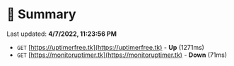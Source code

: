 # 📖 Summary
Last updated: **4/7/2022, 11:23:56 PM**

- `GET` [https://uptimerfree.tk](https://uptimerfree.tk) - **Up** (1271ms)
- `GET` [https://monitoruptimer.tk](https://monitoruptimer.tk) - **Down** (71ms)
